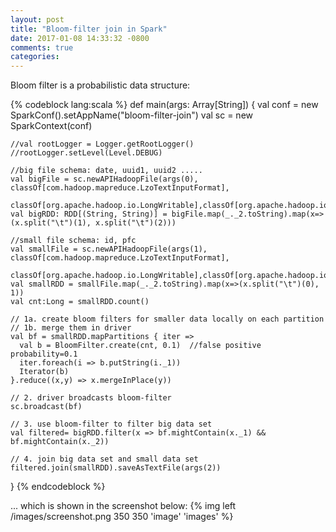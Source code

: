 ```yaml
---
layout: post
title: "Bloom-filter join in Spark"
date: 2017-01-08 14:33:32 -0800
comments: true
categories: 
---
```


Bloom filter is a probabilistic data structure:

{% codeblock lang:scala %}
  def main(args: Array[String]) {
    val conf = new SparkConf().setAppName("bloom-filter-join")
    val sc = new SparkContext(conf)

    //val rootLogger = Logger.getRootLogger()
    //rootLogger.setLevel(Level.DEBUG)

    //big file schema: date, uuid1, uuid2 .....
    val bigFile = sc.newAPIHadoopFile(args(0), classOf[com.hadoop.mapreduce.LzoTextInputFormat],
      classOf[org.apache.hadoop.io.LongWritable],classOf[org.apache.hadoop.io.Text])
    val bigRDD: RDD[(String, String)] = bigFile.map(_._2.toString).map(x=>(x.split("\t")(1), x.split("\t")(2)))

    //small file schema: id, pfc
    val smallFile = sc.newAPIHadoopFile(args(1), classOf[com.hadoop.mapreduce.LzoTextInputFormat],
      classOf[org.apache.hadoop.io.LongWritable],classOf[org.apache.hadoop.io.Text])
    val smallRDD = smallFile.map(_._2.toString).map(x=>(x.split("\t")(0), 1))
    val cnt:Long = smallRDD.count()

    // 1a. create bloom filters for smaller data locally on each partition
    // 1b. merge them in driver
    val bf = smallRDD.mapPartitions { iter =>
      val b = BloomFilter.create(cnt, 0.1)  //false positive probability=0.1
      iter.foreach(i => b.putString(i._1))
      Iterator(b)
    }.reduce((x,y) => x.mergeInPlace(y))

    // 2. driver broadcasts bloom-filter
    sc.broadcast(bf)

    // 3. use bloom-filter to filter big data set
    val filtered= bigRDD.filter(x => bf.mightContain(x._1) && bf.mightContain(x._2))

    // 4. join big data set and small data set
    filtered.join(smallRDD).saveAsTextFile(args(2))
  }
{% endcodeblock %}

... which is shown in the screenshot below:
{% img left /images/screenshot.png 350 350 'image' 'images' %}


